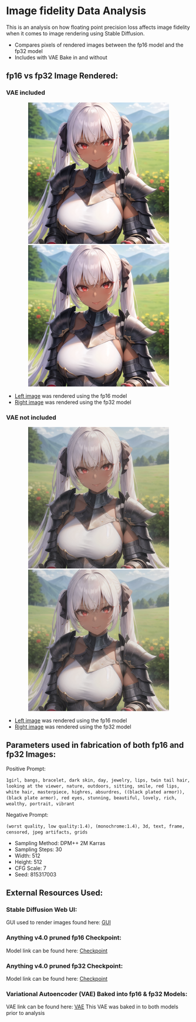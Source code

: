 # Image fidelity Data Analysis

This is an analysis on how floating point precision loss affects image fidelity when it comes to image rendering using Stable Diffusion.
* Compares pixels of rendered images between the fp16 model and the fp32 model
* Includes with VAE Bake in and without

## fp16 vs fp32 Image Rendered:

### VAE included

<p align="center">
  <img src="input/anything-v4.0-pruned-fp16-vae.png" alt="White-Haired Warrior Princess" width="384" height="384">
  <img src="input/anything-v4.0-pruned-fp32-vae.png" alt="White-Haired Warrior Princess" width="384" height="384">
</p>

- [Left image](https://github.com/azher-alnabi/stable-diffusion-float-point-analysis/blob/main/input/anything-v4.0-pruned-fp16-vae.png) was rendered using the fp16 model
- [Right image](https://github.com/azher-alnabi/stable-diffusion-float-point-analysis/blob/main/input/anything-v4.0-pruned-fp32-vae.png) was rendered using the fp32 model

### VAE not included

<p align="center">
  <img src="input/anything-v4.0-pruned-fp16.png" alt="White-Haired Warrior Princess" width="384" height="384">
  <img src="input/anything-v4.0-pruned-fp32.png" alt="White-Haired Warrior Princess" width="384" height="384">
</p>

- [Left image](https://github.com/azher-alnabi/stable-diffusion-float-point-analysis/blob/main/input/anything-v4.0-pruned-fp16.png) was rendered using the fp16 model
- [Right image](https://github.com/azher-alnabi/stable-diffusion-float-point-analysis/blob/main/input/anything-v4.0-pruned-fp32.png) was rendered using the fp32 model

## Parameters used in fabrication of both fp16 and fp32 Images:

Positive Prompt:
```
1girl, bangs, bracelet, dark skin, day, jewelry, lips, twin tail hair, looking at the viewer, nature, outdoors, sitting, smile, red lips, white hair, masterpiece, highres, absurdres, ((black plated armor)), (black plate armor), red eyes, stunning, beautiful, lovely, rich, wealthy, portrait, vibrant
```

Negative Prompt:
```
(worst quality, low quality:1.4), (monochrome:1.4), 3d, text, frame, censored, jpeg artifacts, grids
```

* Sampling Method: DPM++ 2M Karras
* Sampling Steps: 30
* Width: 512
* Height: 512
* CFG Scale: 7
* Seed: 815317003

## External Resources Used:

### Stable Diffusion Web UI:

GUI used to render images found here: [GUI](https://github.com/AUTOMATIC1111/stable-diffusion-webui)

### Anything v4.0 pruned fp16 Checkpoint:

Model link can be found here: [Checkpoint](https://huggingface.co/andite/anything-v4.0/blob/main/anything-v4.0-pruned-fp16.ckpt)

### Anything v4.0 pruned fp32 Checkpoint:

Model link can be found here: [Checkpoint](https://huggingface.co/andite/anything-v4.0/blob/main/anything-v4.0-pruned-fp32.ckpt)

### Variational Autoencoder (VAE) Baked into fp16 & fp32 Models:

VAE link can be found here: [VAE](https://huggingface.co/andite/anything-v4.0/blob/main/anything-v4.0.vae.pt)
This VAE was baked in to both models prior to analysis